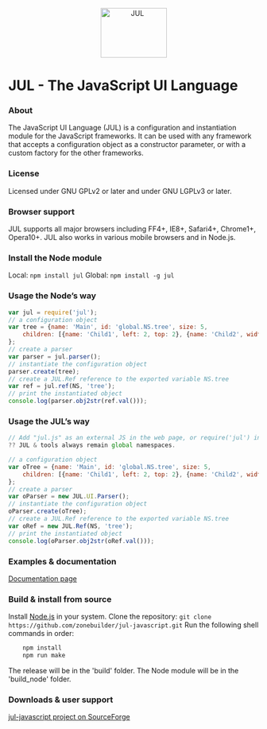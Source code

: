 <p align="center">
<img alt="JUL" src="https://zonebuilder.github.io/media/ela100.png" width="133" height="100" />
</p>

JUL - The JavaScript UI Language
================================

### About

The JavaScript UI Language (JUL) is a configuration and instantiation module 
for the JavaScript frameworks.
It can be used with any framework that accepts a configuration object 
as a constructor parameter, or with a custom factory for the other frameworks.

### License
 
 Licensed under GNU GPLv2 or later and under GNU LGPLv3 or later.
 
### Browser support

JUL supports all major browsers including FF4+, IE8+, Safari4+, Chrome1+, Opera10+.
JUL also works in various mobile browsers and in Node.js. 

### Install the Node module

Local:
`npm install jul`
Global:
`npm install -g jul`

### Usage the Node’s way

```javascript
var jul = require('jul');
// a configuration object
var tree = {name: 'Main', id: 'global.NS.tree', size: 5,
	children: [{name: 'Child1', left: 2, top: 2}, {name: 'Child2', widths: [4, 8, 12]}]
};
// create a parser
var parser = jul.parser();
// instantiate the configuration object
parser.create(tree);
// create a JUL.Ref reference to the exported variable NS.tree
var ref = jul.ref(NS, 'tree');
// print the instantiated object
console.log(parser.obj2str(ref.val()));
````

### Usage the JUL’s way

```javascript
// Add "jul.js" as an external JS in the web page, or require('jul') in Node.
?? JUL & tools always remain global namespaces.

// a configuration object
var oTree = {name: 'Main', id: 'global.NS.tree', size: 5,
	children: [{name: 'Child1', left: 2, top: 2}, {name: 'Child2', widths: [4, 8, 12]}]
};
// create a parser
var oParser = new JUL.UI.Parser();
// instantiate the configuration object
oParser.create(oTree);
// create a JUL.Ref reference to the exported variable NS.tree
var oRef = new JUL.Ref(NS, 'tree');
// print the instantiated object
console.log(oParser.obj2str(oRef.val()));
````

### Examples & documentation

[Documentation page](https://zonebuilder.github.io/jul/index.html)

### Build & install from source

Install [Node.js](https://nodejs.org/) in your system.
Clone the repository:
`git clone https://github.com/zonebuilder/jul-javascript.git`
Run the following shell commands in order:

```bash
	npm install
	npm run make
```
The release will be in the 'build' folder. The Node module will be in the 'build_node' folder.

### Downloads & user support

[jul-javascript project on SourceForge](http://sourceforge.net/projects/jul-javascript/)


